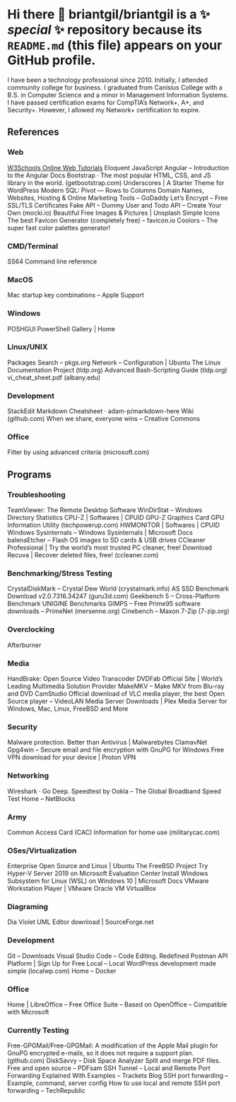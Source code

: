 # Hi there 👋 **briantgil/briantgil** is a ✨ _special_ ✨ repository because its `README.md` (this file) appears on your GitHub profile.

I have been a technology professional since 2010. Initially, I attended community college for business. I graduated from Canisius College with a B.S. in Computer Science and a minor in Management Information Systems. I have passed certification exams for CompTIA’s Network+, A+, and Security+. However, I allowed my Network+ certification to expire.

## References

### Web

[W3Schools Online Web Tutorials]()
Eloquent JavaScript
Angular – Introduction to the Angular Docs
Bootstrap · The most popular HTML, CSS, and JS library in the world. (getbootstrap.com)
Underscores | A Starter Theme for WordPress
Modern SQL: Pivot — Rows to Columns
Domain Names, Websites, Hosting & Online Marketing Tools – GoDaddy
Let’s Encrypt – Free SSL/TLS Certificates
Fake API – Dummy User and Todo API – Create Your Own (mocki.io)
Beautiful Free Images & Pictures | Unsplash
Simple Icons
The best Favicon Generator (completely free) – favicon.io
Coolors – The super fast color palettes generator!

### CMD/Terminal

SS64 Command line reference

### MacOS

Mac startup key combinations – Apple Support

### Windows

POSHGUI
PowerShell Gallery | Home

### Linux/UNIX

Packages Search – pkgs.org
Network – Configuration | Ubuntu
The Linux Documentation Project (tldp.org)
Advanced Bash-Scripting Guide (tldp.org)
vi_cheat_sheet.pdf (albany.edu)

### Development

StackEdit
Markdown Cheatsheet · adam-p/markdown-here Wiki (github.com)
When we share, everyone wins – Creative Commons

### Office

Filter by using advanced criteria (microsoft.com)

## Programs

### Troubleshooting

TeamViewer: The Remote Desktop Software
WinDirStat – Windows Directory Statistics
CPU-Z | Softwares | CPUID
GPU-Z Graphics Card GPU Information Utility (techpowerup.com)
HWMONITOR | Softwares | CPUID
Windows Sysinternals – Windows Sysinternals | Microsoft Docs
balenaEtcher – Flash OS images to SD cards & USB drives
CCleaner Professional | Try the world’s most trusted PC cleaner, free!
Download Recuva | Recover deleted files, free! (ccleaner.com)

### Benchmarking/Stress Testing

CrystalDiskMark – Crystal Dew World (crystalmark.info)
AS SSD Benchmark Download v2.0.7316.34247 (guru3d.com)
Geekbench 5 – Cross-Platform Benchmark
UNIGINE Benchmarks
GIMPS – Free Prime95 software downloads – PrimeNet (mersenne.org)
Cinebench – Maxon
7-Zip (7-zip.org)

### Overclocking

Afterburner

### Media

HandBrake: Open Source Video Transcoder
DVDFab Official Site | World’s Leading Multimedia Solution Provider
MakeMKV – Make MKV from Blu-ray and DVD
CamStudio
Official download of VLC media player, the best Open Source player – VideoLAN
Media Server Downloads | Plex Media Server for Windows, Mac, Linux, FreeBSD and More

### Security

Malware protection. Better than Antivirus | Malwarebytes
ClamavNet
Gpg4win – Secure email and file encryption with GnuPG for Windows
Free VPN download for your device | Proton VPN

### Networking

Wireshark · Go Deep.
Speedtest by Ookla – The Global Broadband Speed Test
Home – NetBlocks

### Army

Common Access Card (CAC) Information for home use (militarycac.com)

### OSes/Virtualization

Enterprise Open Source and Linux | Ubuntu
The FreeBSD Project
Try Hyper-V Server 2019 on Microsoft Evaluation Center
Install Windows Subsystem for Linux (WSL) on Windows 10 | Microsoft Docs
VMware Workstation Player | VMware
Oracle VM VirtualBox

### Diagraming

Dia
Violet UML Editor download | SourceForge.net

### Development

Git – Downloads
Visual Studio Code – Code Editing. Redefined
Postman API Platform | Sign Up for Free
Local – Local WordPress development made simple (localwp.com)
Home – Docker

### Office

Home | LibreOffice – Free Office Suite – Based on OpenOffice – Compatible with Microsoft

### Currently Testing

Free-GPGMail/Free-GPGMail: A modification of the Apple Mail plugin for GnuPG encrypted e-mails, so it does not require a support plan. (github.com)
DiskSavvy – Disk Space Analyzer
Split and merge PDF files. Free and open source – PDFsam
SSH Tunnel – Local and Remote Port Forwarding Explained With Examples – Trackets Blog
SSH port forwarding – Example, command, server config
How to use local and remote SSH port forwarding – TechRepublic




<!--
Here are some ideas to get you started:
- 🔭 I’m currently working on ...
- 🌱 I’m currently learning ...
- 👯 I’m looking to collaborate on ...
- 🤔 I’m looking for help with ...
- 💬 Ask me about ...
- 📫 How to reach me: ...
- 😄 Pronouns: ...
- ⚡ Fun fact: ...
-->
